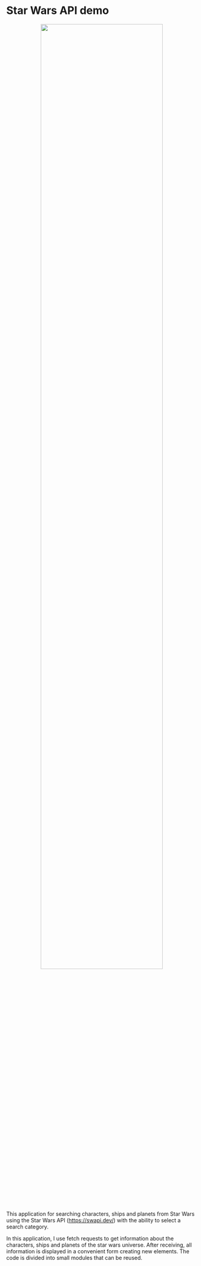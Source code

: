 # Star Wars API demo

<p align="center"><img src="https://media.giphy.com/media/PhuWbbLQet35HBB1yo/giphy.gif" width="80%"></p>

This application for searching characters, ships and planets from Star Wars using the Star Wars API (https://swapi.dev/) with the ability to select a search category. 

In this application, I use fetch requests to get information about the characters, ships and planets of the star wars universe. After receiving, all information is displayed in a convenient form creating new elements. The code is divided into small modules that can be reused.
